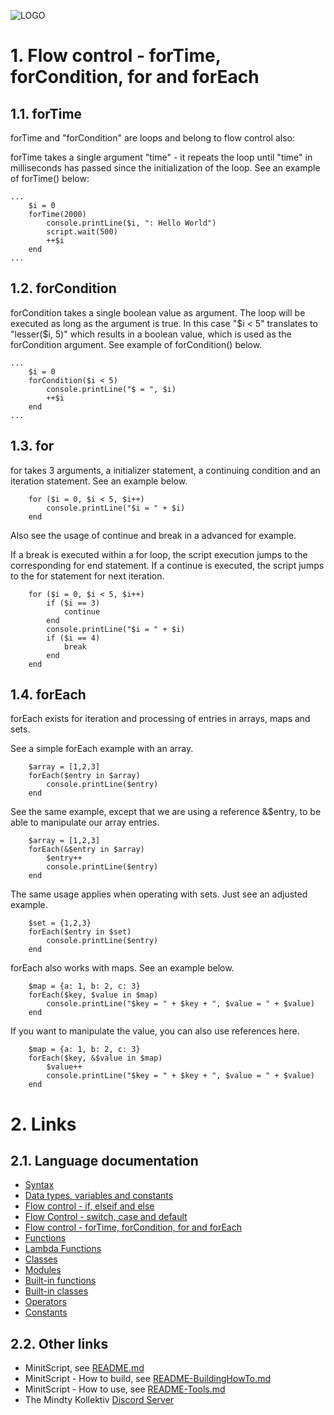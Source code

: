 ![LOGO](https://raw.githubusercontent.com/andreasdr/minitscript/master/resources/github/minitscript-logo.png)

# 1. Flow control - forTime, forCondition, for and forEach

## 1.1. forTime

forTime and "forCondition" are loops and belong to flow control also:

forTime takes a single argument "time" - it repeats the loop until "time" in milliseconds has passed since the initialization of the loop. See an example of forTime() below: 

```
...
	$i = 0
	forTime(2000)
		console.printLine($i, ": Hello World")
		script.wait(500)
		++$i
	end
...
```

## 1.2. forCondition

forCondition takes a single boolean value as argument. The loop will be executed as long as the argument is true. In this case "$i < 5" translates to "lesser($i, 5)" which results in a boolean value, which is used as the forCondition argument. See example of forCondition() below.

```
...
	$i = 0
	forCondition($i < 5)
		console.printLine("$ = ", $i)
		++$i
	end
...
```

## 1.3. for

for takes 3 arguments, a initializer statement, a continuing condition and an iteration statement. See an example below.   

```
	for ($i = 0, $i < 5, $i++)
		console.printLine("$i = " + $i)
	end
```

Also see the usage of continue and break in a advanced for example.

If a break is executed within a for loop, the script execution jumps to the corresponding for end statement.
If a continue is executed, the script jumps to the for statement for next iteration.  

```
	for ($i = 0, $i < 5, $i++)
		if ($i == 3)
			continue
		end
		console.printLine("$i = " + $i)
		if ($i == 4)
			break
		end
	end
```

## 1.4. forEach

forEach exists for iteration and processing of entries in arrays, maps and sets.

See a simple forEach example with an array.

```
	$array = [1,2,3]
	forEach($entry in $array)
		console.printLine($entry)
	end
```

See the same example, except that we are using a reference &$entry, to be able to manipulate our array entries.

```
	$array = [1,2,3]
	forEach(&$entry in $array)
		$entry++
		console.printLine($entry)
	end
```

The same usage applies when operating with sets. Just see an adjusted example.

```
	$set = {1,2,3}
	forEach($entry in $set)
		console.printLine($entry)
	end
```

forEach also works with maps. See an example below.

```
	$map = {a: 1, b: 2, c: 3}
	forEach($key, $value in $map)
		console.printLine("$key = " + $key + ", $value = " + $value)
	end
```

If you want to manipulate the value, you can also use references here.

```
	$map = {a: 1, b: 2, c: 3}
	forEach($key, &$value in $map)
		$value++
		console.printLine("$key = " + $key + ", $value = " + $value)
	end
```

# 2. Links

## 2.1. Language documentation
- [Syntax](./README-Syntax.md)
- [Data types, variables and constants](./README-DataTypes.md)
- [Flow control - if, elseif and else](./README-FlowControl-Conditions.md)
- [Flow Control - switch, case and default](./README-FlowControl-Conditions2.md)
- [Flow control - forTime, forCondition, for and forEach](./README-FlowControl-Loops.md)
- [Functions](./README-Functions.md)
- [Lambda Functions](./README-Lambda-Functions.md)
- [Classes](./README-Classes.md)
- [Modules](./README-Modules.md)
- [Built-in functions](./README-BuiltIn-Functions.md)
- [Built-in classes](./README-BuiltIn-Classes.md)
- [Operators](./README-Operators.md)
- [Constants](./README-Constants.md)

## 2.2. Other links

- MinitScript, see [README.md](../README.md)
- MinitScript - How to build, see [README-BuildingHowTo.md](../README-BuildingHowTo.md)
- MinitScript - How to use, see [README-Tools.md](../README-Tools.md)
- The Mindty Kollektiv [Discord Server](https://discord.gg/Na4ACaFD)

